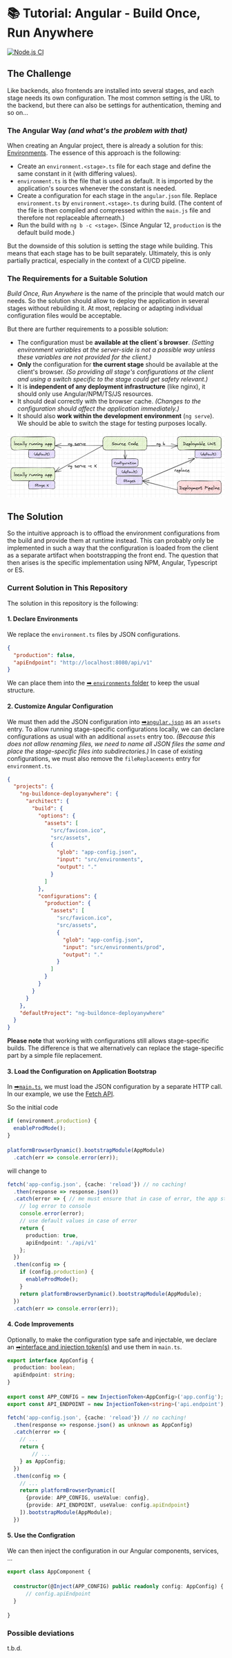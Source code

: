 # 📚 Tutorial: Angular - Build Once, Run Anywhere

[![Node.js CI](https://github.com/ueberfuhr-tutorials/ng-buildonce-deployanywhere/actions/workflows/node.js.yml/badge.svg)](https://github.com/ueberfuhr-tutorials/ng-buildonce-deployanywhere/actions/workflows/node.js.yml)

## The Challenge

Like backends, also frontends are installed into several stages, and each stage needs its own configuration. The most common setting is the URL to the backend, but there can also be settings for authentication, theming and so on...

### The Angular Way _(and what's the problem with that)_

When creating an Angular project, there is already a solution for this: [Environments](https://angular.io/guide/build). The essence of this approach is the following:

- Create an `environment.<stage>.ts` file for each stage and define the same constant in it (with differing values).
- `environment.ts` is the file that is used as default. It is imported by the application's sources whenever the constant is needed.
- Create a configuration for each stage in the `angular.json` file. Replace `environment.ts` by `environment.<stage>.ts` during build. (The content of the file is then compiled and compressed within the `main.js` file and therefore not replaceable afterneath.)
- Run the build with `ng b -c <stage>`. (Since Angular 12, `production` is the default build mode.)

But the downside of this solution is setting the stage while building. This means that each stage has to be built separately. Ultimately, this is only partially practical, especially in the context of a CI/CD pipeline.

### The Requirements for a Suitable Solution

_Build Once, Run Anywhere_ is the name of the principle that would match our needs. So the solution should allow to deploy the application in several stages without rebuilding it. At most, replacing or adapting individual configuration files would be
acceptable.

But there are further requirements to a possible solution:

- The configuration must be **available at the client`s browser**. _(Setting environment variables at the server-side is not a possible way unless these variables are not provided for the client.)_
- **Only** the configuration for **the current stage** should be available at the client's browser. _(So providing all stage's configurations at the client and using a switch specific to the stage could get safety relevant.)_
- It is **independent of any deployment infrastructure** (like nginx), it should only use Angular/NPM/TS/JS resources.
- It should deal correctly with the browser cache. _(Changes to the configuration should affect the application immediately.)_
- It should also **work within the development environment** (`ng serve`). We should be able to switch the stage for testing purposes locally.

![img.png](doc/img.png)

## The Solution

So the intuitive approach is to offload the environment configurations from the build and provide them at runtime instead. This can probably only be implemented in such a way that the configuration is loaded from the client as a separate artifact when
bootstrapping the front end. The question that then arises is the specific implementation using NPM, Angular, Typescript or ES.

### Current Solution in This Repository

The solution in this repository is the following:

#### 1. Declare Environments

We replace the `environment.ts` files by JSON configurations.

```json
{
  "production": false,
  "apiEndpoint": "http://localhost:8080/api/v1"
}
```

We can place them into the [➡ `environments` folder](src/environments) to keep the usual structure.

#### 2. Customize Angular Configuration

We must then add the JSON configuration into [➡`angular.json`](angular.json) as an `assets` entry. To allow running stage-specific configurations locally, we can declare configurations as usual with an additional `assets` entry too. _(Because this does not
allow renaming files, we need to name all JSON files the same and place the stage-specific files into subdirectories.)_
In case of existing configurations, we must also remove the `fileReplacements` entry for `environment.ts`.

```json
{
  "projects": {
    "ng-buildonce-deployanywhere": {
      "architect": {
        "build": {
          "options": {
            "assets": [
              "src/favicon.ico",
              "src/assets",
              {
                "glob": "app-config.json",
                "input": "src/environments",
                "output": "."
              }
            ]
          },
          "configurations": {
            "production": {
              "assets": [
                "src/favicon.ico",
                "src/assets",
                {
                  "glob": "app-config.json",
                  "input": "src/environments/prod",
                  "output": "."
                }
              ]
            }
          }
        }
      }
    },
    "defaultProject": "ng-buildonce-deployanywhere"
  }
}
```

**Please note** that working with configurations still allows stage-specific builds. The difference is that we alternatively can replace the stage-specific part by a simple file replacement.

#### 3. Load the Configuration on Application Bootstrap

In [➡`main.ts`](src/main.ts), we must load the JSON configuration by a separate HTTP call. In our example, we use the [Fetch API](https://developer.mozilla.org/en-US/docs/Web/API/Fetch_API).

So the initial code

```typescript
if (environment.production) {
  enableProdMode();
}

platformBrowserDynamic().bootstrapModule(AppModule)
  .catch(err => console.error(err));
```

will change to

```typescript
fetch('app-config.json', {cache: 'reload'}) // no caching!
  .then(response => response.json())
  .catch(error => { // me must ensure that in case of error, the app starts anyway
    // log error to console
    console.error(error);
    // use default values in case of error
    return {
      production: true,
      apiEndpoint: './api/v1'
    };
  })
  .then(config => {
    if (config.production) {
      enableProdMode();
    }
    return platformBrowserDynamic().bootstrapModule(AppModule);
  })
  .catch(err => console.error(err));
```

#### 4. Code Improvements

Optionally, to make the configuration type safe and injectable, we declare an [➡interface and injection token(s)](src/environments/app-config.model.ts) and use them in `main.ts`.

```typescript
export interface AppConfig {
  production: boolean;
  apiEndpoint: string;
}

export const APP_CONFIG = new InjectionToken<AppConfig>('app.config');
export const API_ENDPOINT = new InjectionToken<string>('api.endpoint');
```

```typescript
fetch('app-config.json', {cache: 'reload'}) // no caching!
  .then(response => response.json() as unknown as AppConfig)
  .catch(error => {
    // ...
    return {
        // ...
    } as AppConfig;
  })
  .then(config => {
    // ...
    return platformBrowserDynamic([
      {provide: APP_CONFIG, useValue: config},
      {provide: API_ENDPOINT, useValue: config.apiEndpoint}
    ]).bootstrapModule(AppModule);
  })
```

#### 5. Use the Configration

We can then inject the configuration in our Angular components, services, ...

```typescript
export class AppComponent {

  constructor(@Inject(APP_CONFIG) public readonly config: AppConfig) {
      // config.apiEndpoint
  }

}
```

### Possible deviations
t.b.d.
